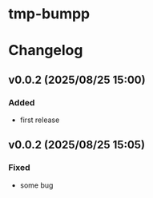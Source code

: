 # tmp-bumpp

# Changelog

## v0.0.2 (2025/08/25 15:00)

### Added

- first release

## v0.0.2 (2025/08/25 15:05)

### Fixed

- some bug
